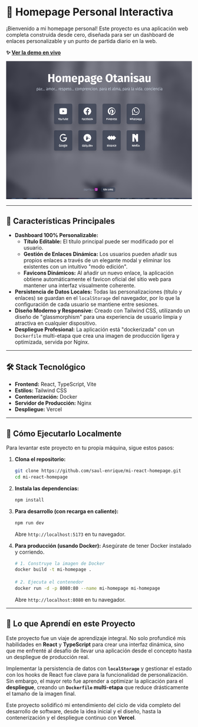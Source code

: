 # 🚀 Homepage Personal Interactiva

¡Bienvenido a mi homepage personal! Este proyecto es una aplicación web completa construida desde cero, diseñada para ser un dashboard de enlaces personalizable y un punto de partida diario en la web.

**✨ [Ver la demo en vivo](https://mi-react-homepage.vercel.app)**

![Captura de pantalla de la Homepage](https://raw.githubusercontent.com/saul-enrique/mi-react-homepage/main/screenshot.png) 

---

## 🌟 Características Principales

*   **Dashboard 100% Personalizable:**
    *   **Título Editable:** El título principal puede ser modificado por el usuario.
    *   **Gestión de Enlaces Dinámica:** Los usuarios pueden añadir sus propios enlaces a través de un elegante modal y eliminar los existentes con un intuitivo "modo edición".
    *   **Favicons Dinámicos:** Al añadir un nuevo enlace, la aplicación obtiene automáticamente el favicon oficial del sitio web para mantener una interfaz visualmente coherente.
*   **Persistencia de Datos Locales:** Todas las personalizaciones (título y enlaces) se guardan en el `localStorage` del navegador, por lo que la configuración de cada usuario se mantiene entre sesiones.
*   **Diseño Moderno y Responsive:** Creado con Tailwind CSS, utilizando un diseño de "glassmorphism" para una experiencia de usuario limpia y atractiva en cualquier dispositivo.
*   **Despliegue Profesional:** La aplicación está "dockerizada" con un `Dockerfile` multi-etapa que crea una imagen de producción ligera y optimizada, servida por Nginx.

---

## 🛠️ Stack Tecnológico

*   **Frontend:** React, TypeScript, Vite
*   **Estilos:** Tailwind CSS
*   **Contenerización:** Docker
*   **Servidor de Producción:** Nginx
*   **Despliegue:** Vercel

---

## 🚀 Cómo Ejecutarlo Localmente

Para levantar este proyecto en tu propia máquina, sigue estos pasos:

1.  **Clona el repositorio:**
    ```bash
    git clone https://github.com/saul-enrique/mi-react-homepage.git
    cd mi-react-homepage
    ```

2.  **Instala las dependencias:**
    ```bash
    npm install
    ```

3.  **Para desarrollo (con recarga en caliente):**
    ```bash
    npm run dev
    ```
    Abre `http://localhost:5173` en tu navegador.

4.  **Para producción (usando Docker):**
    Asegúrate de tener Docker instalado y corriendo.
    ```bash
    # 1. Construye la imagen de Docker
    docker build -t mi-homepage .

    # 2. Ejecuta el contenedor
    docker run -d -p 8080:80 --name mi-homepage mi-homepage
    ```
    Abre `http://localhost:8080` en tu navegador.

---

## 🧠 Lo que Aprendí en este Proyecto

Este proyecto fue un viaje de aprendizaje integral. No solo profundicé mis habilidades en **React** y **TypeScript** para crear una interfaz dinámica, sino que me enfrenté al desafío de llevar una aplicación desde el concepto hasta un despliegue de producción real.

Implementar la persistencia de datos con **`localStorage`** y gestionar el estado con los hooks de React fue clave para la funcionalidad de personalización. Sin embargo, el mayor reto fue aprender a optimizar la aplicación para el **despliegue**, creando un **`Dockerfile` multi-etapa** que reduce drásticamente el tamaño de la imagen final.

Este proyecto solidificó mi entendimiento del ciclo de vida completo del desarrollo de software, desde la idea inicial y el diseño, hasta la contenerización y el despliegue continuo con **Vercel**.